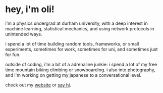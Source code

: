 # hey, i'm oli!

i'm a physics undergrad at durham university, with a deep interest in machine learning, statistical mechanics, and using network protocols in unintended ways. 

i spend a lot of time building random tools, frameworks, or small experiments, sometimes for work, sometimes for uni, and sometimes just for fun.

outside of coding, i'm a bit of a adrenaline junkie:  i spend a lot of my free time mountain biking climbing or snowboarding. i also into photography, and i'm working on getting my japanese to a conversational level.

check out my [website](https://oli.mcinnes.cc) or [say hi](mailto:oli@mcinnes.cc).
